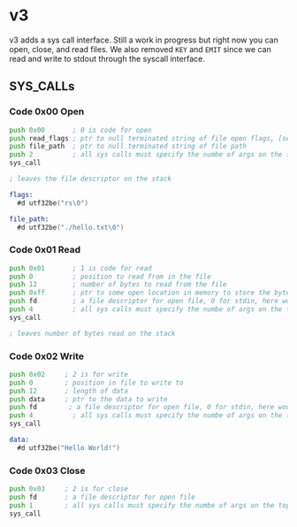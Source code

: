 # v3

v3 adds a sys call interface. Still a work in progress but right now you can open, close, and read files. We also removed `KEY` and `EMIT` 
since we can read and write to stdout through the syscall interface.

## SYS_CALLs


### Code 0x00 Open

```asm
push 0x00       ; 0 is code for open
push read_flags ; ptr to null terminated string of file open flags, [see node docs]
push file_path  ; ptr to null terminated string of file path
push 2          ; all sys calls must specify the numbe of args on the top of the stack
sys_call

; leaves the file descriptor on the stack

flags:
  #d utf32be("rs\0")

file_path:
  #d utf32be("./hello.txt\0")
```


### Code 0x01 Read

```asm
push 0x01       ; 1 is code for read
push 0          ; position to read from in the file
push 12         ; number of bytes to read from the file
push 0xff       ; ptr to some open location in memory to store the bytes
push fd         ; a file descriptor for open file, 0 for stdin, here would be a good place to call open
push 4          ; all sys calls must specify the numbe of args on the top of the stack
sys_call

; leaves number of bytes read on the stack
```

### Code 0x02 Write

```asm
push 0x02     ; 2 is for write
push 0        ; position in file to write to
push 12       ; length of data
push data     ; ptr to the data to write
push fd        ; a file descriptor for open file, 0 for stdin, here would be a good place to call open
push 4          ; all sys calls must specify the numbe of args on the top of the stack
sys_call

data:
  #d utf32be("Hello World!")
```


### Code 0x03 Close

```asm
push 0x03     ; 2 is for close
push fd       ; a file descriptor for open file
push 1        ; all sys calls must specify the numbe of args on the top of the stack
sys_call
```


